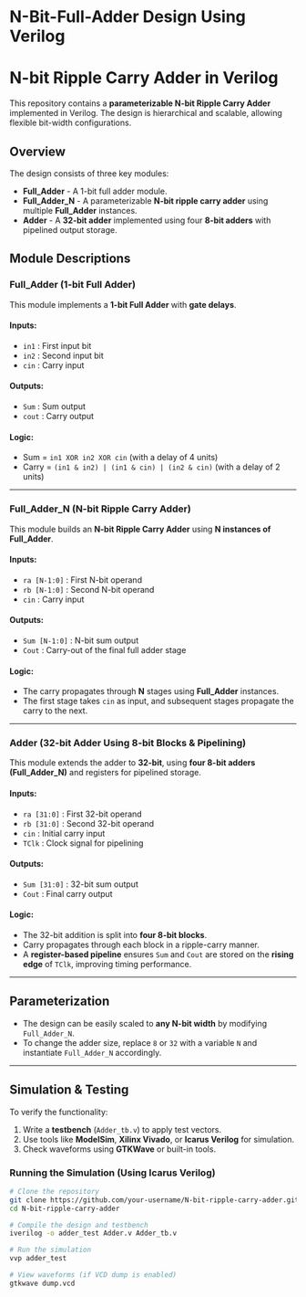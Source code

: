 # N-Bit-Full-Adder Design Using Verilog
# N-bit Ripple Carry Adder in Verilog

This repository contains a **parameterizable N-bit Ripple Carry Adder** implemented in Verilog. The design is hierarchical and scalable, allowing flexible bit-width configurations.

## Overview

The design consists of three key modules:

- **Full_Adder** - A 1-bit full adder module.
- **Full_Adder_N** - A parameterizable **N-bit ripple carry adder** using multiple **Full_Adder** instances.
- **Adder** - A **32-bit adder** implemented using four **8-bit adders** with pipelined output storage.

## Module Descriptions

### Full_Adder (1-bit Full Adder)
This module implements a **1-bit Full Adder** with **gate delays**.

#### Inputs:
- `in1`  : First input bit  
- `in2`  : Second input bit  
- `cin`  : Carry input  

#### Outputs:
- `Sum`  : Sum output  
- `cout` : Carry output  

#### Logic:
- Sum = `in1 XOR in2 XOR cin` (with a delay of 4 units)  
- Carry = `(in1 & in2) | (in1 & cin) | (in2 & cin)` (with a delay of 2 units)  

---

### Full_Adder_N (N-bit Ripple Carry Adder)
This module builds an **N-bit Ripple Carry Adder** using **N instances of Full_Adder**.

#### Inputs:
- `ra [N-1:0]` : First N-bit operand  
- `rb [N-1:0]` : Second N-bit operand  
- `cin`        : Carry input  

#### Outputs:
- `Sum [N-1:0]` : N-bit sum output  
- `Cout`        : Carry-out of the final full adder stage  

#### Logic:
- The carry propagates through **N** stages using **Full_Adder** instances.  
- The first stage takes `cin` as input, and subsequent stages propagate the carry to the next.

---

### Adder (32-bit Adder Using 8-bit Blocks & Pipelining)
This module extends the adder to **32-bit**, using **four 8-bit adders (Full_Adder_N)** and registers for pipelined storage.

#### Inputs:
- `ra [31:0]`  : First 32-bit operand  
- `rb [31:0]`  : Second 32-bit operand  
- `cin`        : Initial carry input  
- `TClk`       : Clock signal for pipelining  

#### Outputs:
- `Sum [31:0]` : 32-bit sum output  
- `Cout`       : Final carry output  

#### Logic:
- The 32-bit addition is split into **four 8-bit blocks**.
- Carry propagates through each block in a ripple-carry manner.
- A **register-based pipeline** ensures `Sum` and `Cout` are stored on the **rising edge** of `TClk`, improving timing performance.

---

## Parameterization
- The design can be easily scaled to **any N-bit width** by modifying `Full_Adder_N`.
- To change the adder size, replace `8` or `32` with a variable `N` and instantiate `Full_Adder_N` accordingly.

---

## Simulation & Testing
To verify the functionality:
1. Write a **testbench** (`Adder_tb.v`) to apply test vectors.
2. Use tools like **ModelSim**, **Xilinx Vivado**, or **Icarus Verilog** for simulation.
3. Check waveforms using **GTKWave** or built-in tools.

### Running the Simulation (Using Icarus Verilog)
```sh
# Clone the repository
git clone https://github.com/your-username/N-bit-ripple-carry-adder.git
cd N-bit-ripple-carry-adder

# Compile the design and testbench
iverilog -o adder_test Adder.v Adder_tb.v

# Run the simulation
vvp adder_test

# View waveforms (if VCD dump is enabled)
gtkwave dump.vcd

